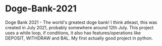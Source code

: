 # Doge-Bank-2021
Doge Bank 2021 - The world's greatest doge bank! I think atleast, this was created in July 2021, probably somewhere around 12th July. This project uses a while loop, if conditions, it also has features/operations like DEPOSIT, WITHDRAW and BAL. My first actually good project in python.
